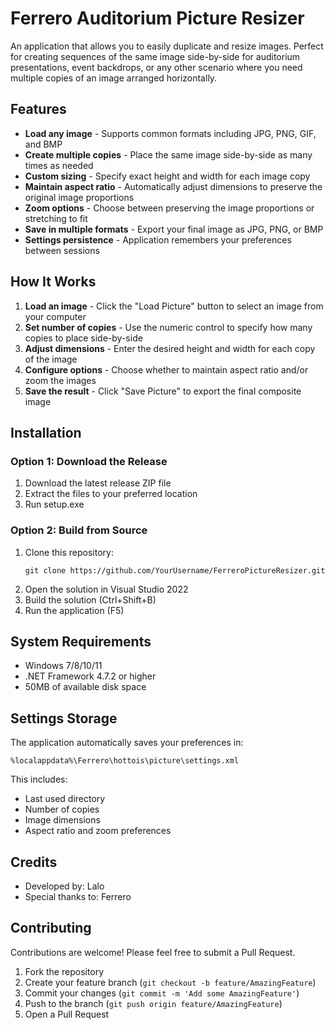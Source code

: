 # Ferrero Auditorium Picture Resizer

An application that allows you to easily duplicate and resize images. 
Perfect for creating sequences of the same image side-by-side for auditorium presentations, event backdrops, or any other scenario where you need multiple copies of an image arranged horizontally.

## Features

- **Load any image** - Supports common formats including JPG, PNG, GIF, and BMP
- **Create multiple copies** - Place the same image side-by-side as many times as needed
- **Custom sizing** - Specify exact height and width for each image copy
- **Maintain aspect ratio** - Automatically adjust dimensions to preserve the original image proportions
- **Zoom options** - Choose between preserving the image proportions or stretching to fit
- **Save in multiple formats** - Export your final image as JPG, PNG, or BMP
- **Settings persistence** - Application remembers your preferences between sessions

## How It Works

1. **Load an image** - Click the "Load Picture" button to select an image from your computer
2. **Set number of copies** - Use the numeric control to specify how many copies to place side-by-side
3. **Adjust dimensions** - Enter the desired height and width for each copy of the image
4. **Configure options** - Choose whether to maintain aspect ratio and/or zoom the images
5. **Save the result** - Click "Save Picture" to export the final composite image

## Installation

### Option 1: Download the Release
1. Download the latest release ZIP file
2. Extract the files to your preferred location
3. Run setup.exe

### Option 2: Build from Source
1. Clone this repository:
   ```
   git clone https://github.com/YourUsername/FerreroPictureResizer.git
   ```
2. Open the solution in Visual Studio 2022
3. Build the solution (Ctrl+Shift+B)
4. Run the application (F5)

## System Requirements

- Windows 7/8/10/11
- .NET Framework 4.7.2 or higher
- 50MB of available disk space

## Settings Storage

The application automatically saves your preferences in:
```
%localappdata%\Ferrero\hottois\picture\settings.xml
```

This includes:
- Last used directory
- Number of copies
- Image dimensions
- Aspect ratio and zoom preferences

## Credits

- Developed by: Lalo
- Special thanks to: Ferrero

## Contributing

Contributions are welcome! Please feel free to submit a Pull Request.

1. Fork the repository
2. Create your feature branch (`git checkout -b feature/AmazingFeature`)
3. Commit your changes (`git commit -m 'Add some AmazingFeature'`)
4. Push to the branch (`git push origin feature/AmazingFeature`)
5. Open a Pull Request
